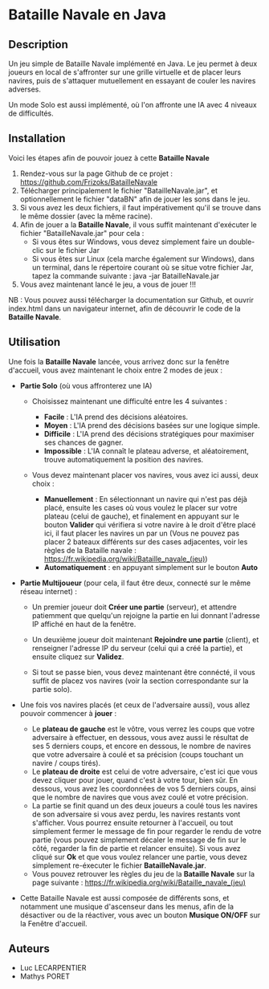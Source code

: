 # Bataille Navale en Java

## Description

Un jeu simple de Bataille Navale implémenté en Java. Le jeu permet à deux joueurs en local de s'affronter sur une grille virtuelle et de placer leurs navires, puis de s'attaquer mutuellement en essayant de couler les navires adverses.

Un mode Solo est aussi implémenté, où l'on affronte une IA avec 4 niveaux de difficultés.

## Installation

Voici les étapes afin de pouvoir jouez à cette **Bataille Navale**
1. Rendez-vous sur la page Github de ce projet : https://github.com/Frizoks/BatailleNavale
2. Télécharger principalement le fichier "BatailleNavale.jar", et optionnellement le fichier "dataBN" afin de jouer les sons dans le jeu.
3. Si vous avez les deux fichiers, il faut impérativement qu'il se trouve dans le même dossier (avec la même racine).
4. Afin de jouer a la **Bataille Navale**, il vous suffit maintenant d'exécuter le fichier "BatailleNavale.jar" pour cela :
    - Si vous êtes sur Windows, vous devez simplement faire un double-clic sur le fichier Jar
    - Si vous êtes sur Linux (cela marche également sur Windows), dans un terminal, dans le répertoire courant où se situe votre fichier Jar, tapez la commande suivante  : java -jar BatailleNavale.jar
6. Vous avez maintenant lancé le jeu, a vous de jouer !!!

NB : Vous pouvez aussi télécharger la documentation sur Github, et ouvrir index.html dans un navigateur internet, afin de découvrir le code de la **Bataille Navale**.

## Utilisation

Une fois la **Bataille Navale** lancée, vous arrivez donc sur la fenêtre d'accueil, vous avez maintenant le choix entre 2 modes de jeux :

- **Partie Solo** (où vous affronterez une IA)

    - Choisissez maintenant une difficulté entre les 4 suivantes :
        - **Facile** : L'IA prend des décisions aléatoires.
        - **Moyen** : L'IA prend des décisions basées sur une logique simple.
        - **Difficile** : L'IA prend des décisions stratégiques pour maximiser ses chances de gagner.
        - **Impossible** : L'IA connaît le plateau adverse, et aléatoirement, trouve automatiquement la position des navires.
     
    - Vous devez maintenant placer vos navires, vous avez ici aussi, deux choix :
        - **Manuellement** : En sélectionnant un navire qui n'est pas déjà placé, ensuite les cases où vous voulez le placer sur votre plateau (celui de gauche), et finalement en appuyant sur le bouton                    **Valider** qui vérifiera si votre navire à le droit d'être placé ici, il faut placer les navires un par un (Vous ne pouvez pas placer 2 bateaux différents sur des cases adjacentes, voir les                 règles de la Bataille navale : https://fr.wikipedia.org/wiki/Bataille_navale_(jeu))
        - **Automatiquement** : en appuyant simplement sur le bouton **Auto**

  
- **Partie Multijoueur** (pour cela, il faut être deux, connecté sur le même réseau internet) :

    - Un premier joueur doit **Créer une partie** (serveur), et attendre patiemment que quelqu'un rejoigne la partie en lui donnant l'adresse IP affiché en haut de la fenêtre.
 
    - Un deuxième joueur doit maintenant **Rejoindre une partie** (client), et renseigner l'adresse IP du serveur (celui qui a créé la partie), et ensuite cliquez sur **Validez**.
 
    - Si tout se passe bien, vous devez maintenant être connécté, il vous suffit de placez vos navires (voir la section correspondante sur la partie solo).


- Une fois vos navires placés (et ceux de l'adversaire aussi), vous allez pouvoir commencer à **jouer** :
    
    - Le **plateau de gauche** est le vôtre, vous verrez les coups que votre adversaire à effectuer, en dessous, vous avez aussi le résultat de ses 5 derniers coups, et encore en dessous, le nombre de navires que votre adversaire à coulé et sa précision (coups touchant un navire / coups tirés).
    - Le **plateau de droite** est celui de votre adversaire, c'est ici que vous devez cliquer pour jouer, quand c'est à votre tour, bien sûr. En dessous, vous avez les coordonnées de vos 5 derniers coups, ainsi que le nombre de navires que vous avez coulé et votre précision.
    - La partie se finit quand un des deux joueurs a coulé tous les navires de son adversaire si vous avez perdu, les navires restants vont s'afficher. Vous pourrez ensuite retourner à l'accueil, ou tout simplement fermer le message de fin pour regarder le rendu de votre partie (vous pouvez simplement décaler le message de fin sur le côté, regarder la fin de partie et relancer ensuite). Si vous avez cliqué sur **Ok** et que vous voulez relancer une partie, vous devez simplement re-éxecuter le fichier **BatailleNavale.jar**.
    - Vous pouvez retrouver les règles du jeu de la **Bataille Navale** sur la page suivante : https://fr.wikipedia.org/wiki/Bataille_navale_(jeu)
 

- Cette Bataille Navale est aussi composée de différents sons, et notamment une musique d'ascenseur dans les menus, afin de la désactiver ou de la réactiver, vous avec un bouton **Musique ON/OFF** sur la Fenêtre d'accueil.


## Auteurs

- Luc LECARPENTIER
- Mathys PORET
